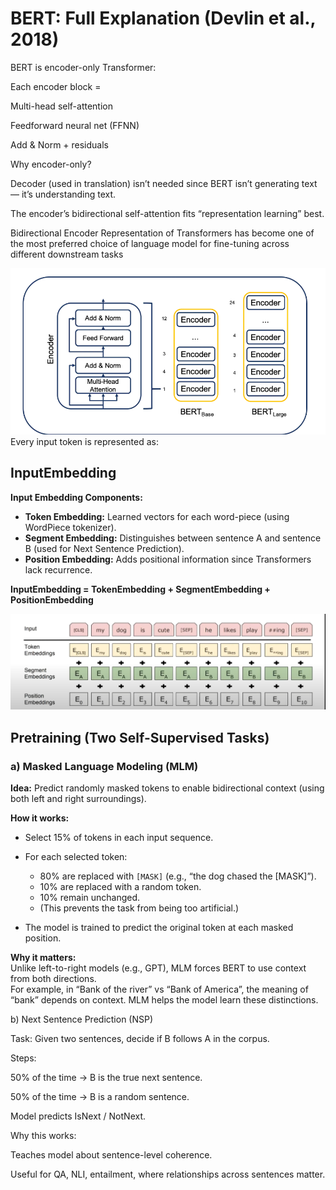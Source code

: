 # BERT: Full Explanation (Devlin et al., 2018)

BERT is encoder-only Transformer:

Each encoder block =

Multi-head self-attention

Feedforward neural net (FFNN)

Add & Norm + residuals

Why encoder-only?

Decoder (used in translation) isn’t needed since BERT isn’t generating text — it’s understanding text.

The encoder’s bidirectional self-attention fits “representation learning” best.

Bidirectional Encoder Representation of Transformers has become one of the most preferred choice of language model for fine-tuning across different downstream tasks

![alt text](image-4.png)
Every input token is represented as:

## InputEmbedding

**Input Embedding Components:**

- **Token Embedding:** Learned vectors for each word-piece (using WordPiece tokenizer).
- **Segment Embedding:** Distinguishes between sentence A and sentence B (used for Next Sentence Prediction).
- **Position Embedding:** Adds positional information since Transformers lack recurrence.

**InputEmbedding = TokenEmbedding + SegmentEmbedding + PositionEmbedding**

![alt text](image-5.png)

## Pretraining (Two Self-Supervised Tasks)

### a) Masked Language Modeling (MLM)

**Idea:** Predict randomly masked tokens to enable bidirectional context (using both left and right surroundings).

**How it works:**

- Select 15% of tokens in each input sequence.
- For each selected token:

  - 80% are replaced with `[MASK]` (e.g., “the dog chased the [MASK]”).
  - 10% are replaced with a random token.
  - 10% remain unchanged.
  - (This prevents the task from being too artificial.)

- The model is trained to predict the original token at each masked position.

**Why it matters:**  
Unlike left-to-right models (e.g., GPT), MLM forces BERT to use context from both directions.  
For example, in “Bank of the river” vs “Bank of America”, the meaning of “bank” depends on context. MLM helps the model learn these distinctions.

b) Next Sentence Prediction (NSP)

Task: Given two sentences, decide if B follows A in the corpus.

Steps:

50% of the time → B is the true next sentence.

50% of the time → B is a random sentence.

Model predicts IsNext / NotNext.

Why this works:

Teaches model about sentence-level coherence.

Useful for QA, NLI, entailment, where relationships across sentences matter.
